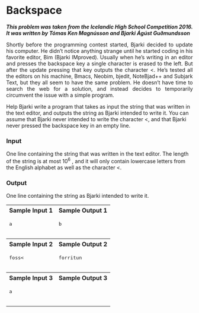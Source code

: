 # Backspace #

***This problem was taken from the Icelandic High School Competition 2016. It was written by Tómas Ken Magnússon and Bjarki Ágúst Guðmundsson***

<p align="justify">
Shortly before the programming contest started, Bjarki decided to update his computer. He didn’t notice anything strange until he started coding in his 
favorite editor, Bim (Bjarki IMproved). Usually when he’s writing in an editor and presses the backspace key a single character is erased to the left. 
But after the update pressing that key outputs the character <. He’s tested all the editors on his machine, Bmacs, Neobim, bjedit, NoteBjad++ and Subjark
Text, but they all seem to have the same problem. He doesn’t have time to search the web for a solution, and instead decides to temporarily circumvent the
issue with a simple program.

Help Bjarki write a program that takes as input the string that was written in the text editor, and outputs the string as Bjarki intended to write it. You
can assume that Bjarki never intended to write the character <, and that Bjarki never pressed the backspace key in an empty line.

### Input ###
One line containing the string that was written in the text editor. The length of the string is at most $10^6$
, and it will only contain lowercase letters from the English alphabet as well as the character <.

### Output ###
One line containing the string as Bjarki intended to write it.

</p>

<table>
  <tr>
    <th>Sample Input 1</th>
    <th>Sample Output 1</th>
  </tr>
  <tr>
    <td valign="top">
      <pre>a<bc<</pre>
      </td>
      <td valign="top">
      <pre>b</pre>
    </td>
  </tr>
  <tr>
    <th>Sample Input 2</th>
    <th>Sample Output 2</th>
  </tr>
  <tr>
    <td valign="top">
      <pre>foss<<rritun</pre>
      </td>
      <td valign="top">
      <pre>forritun</pre>
    </td>
  </tr>
  <tr>
    <th>Sample Input 3</th>
    <th>Sample Output 3</th>
  </tr>
  <tr>
    <td valign="top">
      <pre>a<a<a<aa<<</pre>
      </td>
      <td valign="top">
      <pre> </pre>
    </td>
  </tr>
</table>
